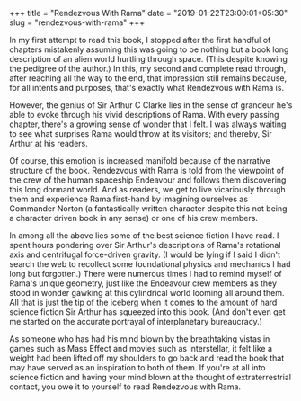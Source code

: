 +++
title = "Rendezvous With Rama"
date = "2019-01-22T23:00:01+05:30"
slug = "rendezvous-with-rama"
+++

In my first attempt to read this book, I stopped after the first
handful of chapters mistakenly assuming this was going to be nothing
but a book long description of an alien world hurtling through space.
(This despite knowing the pedigree of the author.) In this, my second
and complete read through, after reaching all the way to the end, that
impression still remains because, for all intents and purposes, that's
exactly what Rendezvous with Rama is.

However, the genius of Sir Arthur C Clarke lies in the sense of
grandeur he's able to evoke through his vivid descriptions of Rama.
With every passing chapter, there's a growing sense of wonder that I
felt. I was always waiting to see what surprises Rama would throw at
its visitors; and thereby, Sir Arthur at his readers.

Of course, this emotion is increased manifold because of the narrative
structure of the book. Rendezvous with Rama is told from the viewpoint
of the crew of the human spaceship Endeavour and follows them
discovering this long dormant world. And as readers, we get to live
vicariously through them and experience Rama first-hand by imagining
ourselves as Commander Norton (a fantastically written character
despite this not being a character driven book in any sense) or one of
his crew members.

In among all the above lies some of the best science fiction I have
read. I spent hours pondering over Sir Arthur's descriptions of Rama's
rotational axis and centrifugal force-driven gravity. (I would be
lying if I said I didn't search the web to recollect some foundational
physics and mechanics I had long but forgotten.) There were numerous
times I had to remind myself of Rama's unique geometry, just like the
Endeavour crew members as they stood in wonder gawking at this
cylindrical world looming all around them. All that is just the tip of
the iceberg when it comes to the amount of hard science fiction Sir
Arthur has squeezed into this book. (And don't even get me started on
the accurate portrayal of interplanetary bureaucracy.)

As someone who has had his mind blown by the breathtaking vistas in
games such as Mass Effect and movies such as Interstellar, it felt
like a weight had been lifted off my shoulders to go back and read the
book that may have served as an inspiration to both of them. If you're
at all into science fiction and having your mind blown at the thought
of extraterrestrial contact, you owe it to yourself to read
Rendezvous with Rama.
